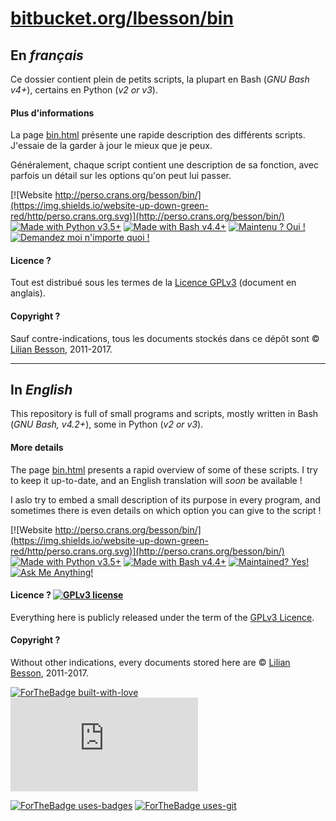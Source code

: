 # [bitbucket.org/lbesson/bin](https://bitbucket.org/lbesson/bin)

## En *français*
Ce dossier contient plein de petits scripts, la plupart en Bash (*GNU Bash v4+*), certains en Python (*v2 or v3*).

#### Plus d'informations
La page [bin.html](http://perso.crans.org/besson/bin.html) présente une rapide description des différents scripts.
J'essaie de la garder à jour le mieux que je peux.

Généralement, chaque script contient une description de sa fonction, avec parfois un détail sur les options qu'on peut lui passer.

[![Website http://perso.crans.org/besson/bin/](https://img.shields.io/website-up-down-green-red/http/perso.crans.org.svg)](http://perso.crans.org/besson/bin/)
[![Made with Python v3.5+](https://img.shields.io/badge/Fait%20avec-Python-1f425f.svg)](https://www.python.org/)
[![Made with Bash v4.4+](https://img.shields.io/badge/Fait%20avec-GNU%20Bash-1f425f.svg)](https://www.gnu.org/software/bash/)
[![Maintenu ? Oui !](https://img.shields.io/badge/Maintenu%3F-oui-green.svg)](https://bitbucket.org/lbesson/bin/commits/)
[![Demandez moi n'importe quoi !](https://img.shields.io/badge/Demandez%20moi-n'%20importe%20quoi-1abc9c.svg)](https://bitbucket.org/lbesson/ama.fr)

#### Licence ?
Tout est distribué sous les termes de la [Licence GPLv3](http://perso.crans.org/besson/LICENSE.html) (document en anglais).

#### Copyright ?
Sauf contre-indications, tous les documents stockés dans ce dépôt sont © [Lilian Besson](https://bitbucket.org/lbesson), 2011-2017.

---

## In *English*
This repository is full of small programs and scripts, mostly written in Bash (*GNU Bash, v4.2+*), some in Python (*v2 or v3*).

#### More details
The page [bin.html](http://perso.crans.org/besson/bin.html) presents a rapid overview of some of these scripts.
I try to keep it up-to-date, and an English translation will *soon* be available !

I aslo try to embed a small description of its purpose in every program,
and sometimes there is even details on which option you can give to the script !

[![Website http://perso.crans.org/besson/bin/](https://img.shields.io/website-up-down-green-red/http/perso.crans.org.svg)](http://perso.crans.org/besson/bin/)
[![Made with Python v3.5+](https://img.shields.io/badge/Made%20with-Python-1f425f.svg)](https://www.python.org/)
[![Made with Bash v4.4+](https://img.shields.io/badge/Made%20with-GNU%20Bash-1f425f.svg)](https://www.gnu.org/software/bash/)
[![Maintained? Yes!](https://img.shields.io/badge/Maintained%3F-yes-green.svg)](https://bitbucket.org/lbesson/bin/commits/)
[![Ask Me Anything!](https://img.shields.io/badge/Ask%20me-anything-1abc9c.svg)](https://bitbucket.org/lbesson/ama)

#### Licence ? [![GPLv3 license](https://img.shields.io/badge/License-GPLv3-blue.svg)](http://perso.crans.org/besson/LICENSE.html)
Everything here is publicly released under the term of the [GPLv3 Licence](http://perso.crans.org/besson/LICENSE.html).

#### Copyright ?
Without other indications, every documents stored here are © [Lilian Besson](https://bitbucket.org/lbesson), 2011-2017.

[![ForTheBadge built-with-love](http://ForTheBadge.com/images/badges/built-with-love.svg)](https://bitbucket.org/lbesson/bin/commits/)
[![Analytics](https://ga-beacon.appspot.com/UA-38514290-17/bitbucket.org/lbesson/bin/README.md?pixel)](https://bitbucket.org/lbesson/bin)

[![ForTheBadge uses-badges](http://ForTheBadge.com/images/badges/uses-badges.svg)](http://ForTheBadge.com)
[![ForTheBadge uses-git](http://ForTheBadge.com/images/badges/uses-git.svg)](https://bitbucket.org/lbesson)


